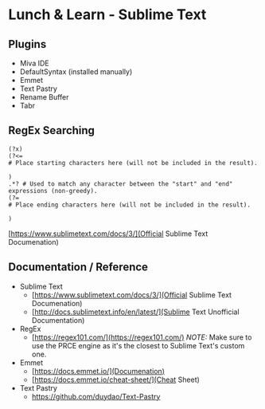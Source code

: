 # Lunch & Learn - Sublime Text

## Plugins
- Miva IDE
- DefaultSyntax (installed manually)
- Emmet
- Text Pastry
- Rename Buffer
- Tabr

## RegEx Searching
```
(?x)
(?<=
# Place starting characters here (will not be included in the result).

)
.*? # Used to match any character between the "start" and "end" expressions (non-greedy).
(?=
# Place ending characters here (will not be included in the result).

)
```
[https://www.sublimetext.com/docs/3/](Official Sublime Text Documenation)
## Documentation / Reference
- Sublime Text
	* [https://www.sublimetext.com/docs/3/](Official Sublime Text Documenation)
	* [http://docs.sublimetext.info/en/latest/](Sublime Text Unofficial Documentation)
- RegEx
	* [https://regex101.com/](https://regex101.com/) *NOTE:* Make sure to use the PRCE engine as it's the closest to Sublime Text's custom one.
- Emmet
	* [https://docs.emmet.io/](Documenation)
	* [https://docs.emmet.io/cheat-sheet/](Cheat Sheet)
- Text Pastry
	* https://github.com/duydao/Text-Pastry
